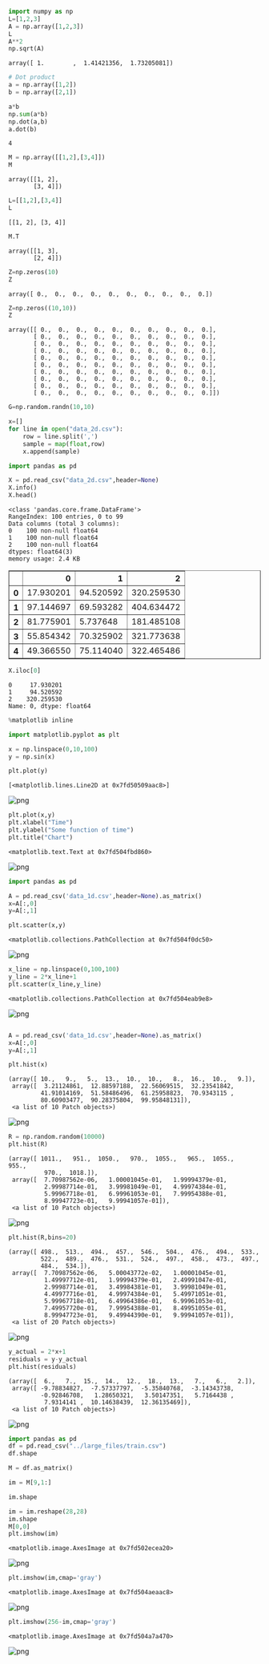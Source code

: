 

```python
import numpy as np
L=[1,2,3]
A = np.array([1,2,3])
L
A**2   
np.sqrt(A)
```




    array([ 1.        ,  1.41421356,  1.73205081])




```python
# Dot product
a = np.array([1,2])
b = np.array([2,1])

a*b
np.sum(a*b)
np.dot(a,b)
a.dot(b)
```




    4




```python
M = np.array([[1,2],[3,4]])
M
```




    array([[1, 2],
           [3, 4]])




```python
L=[[1,2],[3,4]]
L
```




    [[1, 2], [3, 4]]




```python
M.T
```




    array([[1, 3],
           [2, 4]])




```python
Z=np.zeros(10)
Z
```




    array([ 0.,  0.,  0.,  0.,  0.,  0.,  0.,  0.,  0.,  0.])




```python
Z=np.zeros((10,10))
Z
```




    array([[ 0.,  0.,  0.,  0.,  0.,  0.,  0.,  0.,  0.,  0.],
           [ 0.,  0.,  0.,  0.,  0.,  0.,  0.,  0.,  0.,  0.],
           [ 0.,  0.,  0.,  0.,  0.,  0.,  0.,  0.,  0.,  0.],
           [ 0.,  0.,  0.,  0.,  0.,  0.,  0.,  0.,  0.,  0.],
           [ 0.,  0.,  0.,  0.,  0.,  0.,  0.,  0.,  0.,  0.],
           [ 0.,  0.,  0.,  0.,  0.,  0.,  0.,  0.,  0.,  0.],
           [ 0.,  0.,  0.,  0.,  0.,  0.,  0.,  0.,  0.,  0.],
           [ 0.,  0.,  0.,  0.,  0.,  0.,  0.,  0.,  0.,  0.],
           [ 0.,  0.,  0.,  0.,  0.,  0.,  0.,  0.,  0.,  0.],
           [ 0.,  0.,  0.,  0.,  0.,  0.,  0.,  0.,  0.,  0.]])




```python
G=np.random.randn(10,10)

```


```python
x=[]
for line in open("data_2d.csv"):
    row = line.split(',')
    sample = map(float,row)
    x.append(sample)

```


```python
import pandas as pd

X = pd.read_csv("data_2d.csv",header=None)
X.info()
X.head()

```

    <class 'pandas.core.frame.DataFrame'>
    RangeIndex: 100 entries, 0 to 99
    Data columns (total 3 columns):
    0    100 non-null float64
    1    100 non-null float64
    2    100 non-null float64
    dtypes: float64(3)
    memory usage: 2.4 KB





<div>
<table border="1" class="dataframe">
  <thead>
    <tr style="text-align: right;">
      <th></th>
      <th>0</th>
      <th>1</th>
      <th>2</th>
    </tr>
  </thead>
  <tbody>
    <tr>
      <th>0</th>
      <td>17.930201</td>
      <td>94.520592</td>
      <td>320.259530</td>
    </tr>
    <tr>
      <th>1</th>
      <td>97.144697</td>
      <td>69.593282</td>
      <td>404.634472</td>
    </tr>
    <tr>
      <th>2</th>
      <td>81.775901</td>
      <td>5.737648</td>
      <td>181.485108</td>
    </tr>
    <tr>
      <th>3</th>
      <td>55.854342</td>
      <td>70.325902</td>
      <td>321.773638</td>
    </tr>
    <tr>
      <th>4</th>
      <td>49.366550</td>
      <td>75.114040</td>
      <td>322.465486</td>
    </tr>
  </tbody>
</table>
</div>




```python
X.iloc[0]
```




    0     17.930201
    1     94.520592
    2    320.259530
    Name: 0, dtype: float64




```python
%matplotlib inline
```


```python
import matplotlib.pyplot as plt

x = np.linspace(0,10,100)
y = np.sin(x)

plt.plot(y)

```




    [<matplotlib.lines.Line2D at 0x7fd50509aac8>]




![png](output_12_1.png)



```python
plt.plot(x,y)
plt.xlabel("Time")
plt.ylabel("Some function of time")
plt.title("Chart")
```




    <matplotlib.text.Text at 0x7fd504fbd860>




![png](output_13_1.png)



```python
import pandas as pd

A = pd.read_csv('data_1d.csv',header=None).as_matrix()
x=A[:,0]
y=A[:,1]

plt.scatter(x,y)
```




    <matplotlib.collections.PathCollection at 0x7fd504f0dc50>




![png](output_14_1.png)



```python
x_line = np.linspace(0,100,100)
y_line = 2*x_line+1
plt.scatter(x_line,y_line)
```




    <matplotlib.collections.PathCollection at 0x7fd504eab9e8>




![png](output_15_1.png)



```python

A = pd.read_csv('data_1d.csv',header=None).as_matrix()
x=A[:,0]
y=A[:,1]

plt.hist(x)
```




    (array([ 10.,   9.,   5.,  13.,  10.,  10.,   8.,  16.,  10.,   9.]),
     array([  3.21124861,  12.88597188,  22.56069515,  32.23541842,
             41.91014169,  51.58486496,  61.25958823,  70.9343115 ,
             80.60903477,  90.28375804,  99.95848131]),
     <a list of 10 Patch objects>)




![png](output_16_1.png)



```python
R = np.random.random(10000)
plt.hist(R)
```




    (array([ 1011.,   951.,  1050.,   970.,  1055.,   965.,  1055.,   955.,
              970.,  1018.]),
     array([  7.70987562e-06,   1.00001045e-01,   1.99994379e-01,
              2.99987714e-01,   3.99981049e-01,   4.99974384e-01,
              5.99967718e-01,   6.99961053e-01,   7.99954388e-01,
              8.99947723e-01,   9.99941057e-01]),
     <a list of 10 Patch objects>)




![png](output_17_1.png)



```python
plt.hist(R,bins=20)
```




    (array([ 498.,  513.,  494.,  457.,  546.,  504.,  476.,  494.,  533.,
             522.,  489.,  476.,  531.,  524.,  497.,  458.,  473.,  497.,
             484.,  534.]),
     array([  7.70987562e-06,   5.00043772e-02,   1.00001045e-01,
              1.49997712e-01,   1.99994379e-01,   2.49991047e-01,
              2.99987714e-01,   3.49984381e-01,   3.99981049e-01,
              4.49977716e-01,   4.99974384e-01,   5.49971051e-01,
              5.99967718e-01,   6.49964386e-01,   6.99961053e-01,
              7.49957720e-01,   7.99954388e-01,   8.49951055e-01,
              8.99947723e-01,   9.49944390e-01,   9.99941057e-01]),
     <a list of 20 Patch objects>)




![png](output_18_1.png)



```python
y_actual = 2*x+1
residuals = y-y_actual
plt.hist(residuals)
```




    (array([  6.,   7.,  15.,  14.,  12.,  18.,  13.,   7.,   6.,   2.]),
     array([ -9.78834827,  -7.57337797,  -5.35840768,  -3.14343738,
             -0.92846708,   1.28650321,   3.50147351,   5.7164438 ,
              7.9314141 ,  10.14638439,  12.36135469]),
     <a list of 10 Patch objects>)




![png](output_19_1.png)



```python
import pandas as pd
df = pd.read_csv("../large_files/train.csv")
df.shape

M = df.as_matrix()

im = M[9,1:]

im.shape

im = im.reshape(28,28)
im.shape
M[0,0]
plt.imshow(im)
```




    <matplotlib.image.AxesImage at 0x7fd502ecea20>




![png](output_20_1.png)



```python
plt.imshow(im,cmap='gray')
```




    <matplotlib.image.AxesImage at 0x7fd504aeaac8>




![png](output_21_1.png)



```python
plt.imshow(256-im,cmap='gray')
```




    <matplotlib.image.AxesImage at 0x7fd504a7a470>




![png](output_22_1.png)

